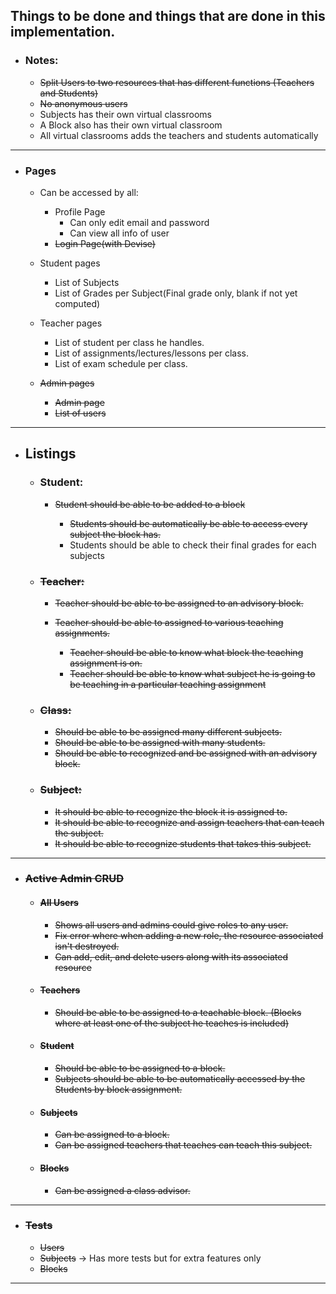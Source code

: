 ## Things to be done and things that are done in this implementation.

* ### Notes:
  * ~~Split Users to two resources that has different functions (Teachers and Students)~~
  * ~~No anonymous users~~
  * Subjects has their own virtual classrooms
  * A Block also has their own virtual classroom
  * All virtual classrooms adds the teachers and students automatically

---
* ### Pages
  
  * Can be accessed by all:
    * Profile Page
      * Can only edit email and password
      * Can view all info of user
    * ~~Login Page(with Devise)~~
  
  * Student pages
    * List of Subjects
    * List of Grades per Subject(Final grade only, blank if not yet computed)

  * Teacher pages
    * List of student per class he handles.
    * List of assignments/lectures/lessons per class.
    * List of exam schedule per class.
  
  * ~~Admin pages~~
    * ~~Admin page~~
    * ~~List of users~~
---

* ## Listings

  * ### Student:

    * ~~Student should be able to be added to a block~~

      * ~~Students should be automatically be able to access every subject the block has.~~
      * Students should be able to check their final grades for each subjects

  * ### ~~Teacher:~~
  
    * ~~Teacher should be able to be assigned to an advisory block.~~
    * ~~Teacher should be able to assigned to various teaching assignments.~~

      * ~~Teacher should be able to know what block the teaching assignment is on.~~
      * ~~Teacher should be able to know what subject he is going to be teaching in a particular teaching assignment~~
  
  * ### ~~Class:~~
    
    * ~~Should be able to be assigned many different subjects.~~
    * ~~Should be able to be assigned with many students.~~
    * ~~Should be able to recognized and be assigned with an advisory block.~~

  * ### ~~Subject:~~

    * ~~It should be able to recognize the block it is assigned to.~~
    * ~~It should be able to recognize and assign teachers that can teach the subject.~~
    * ~~It should be able to recognize students that takes this subject.~~

---

* ### ~~Active Admin CRUD~~

  * #### ~~All Users~~
    * ~~Shows all users and admins could give roles to any user.~~
    * ~~Fix error where when adding a new role, the resource associated isn't destroyed.~~
    * ~~Can add, edit, and delete users along with its associated resource~~
  
  * #### ~~Teachers~~ 
    * ~~Should be able to be assigned to a teachable block. (Blocks where at least one of the subject he teaches is included)~~

  * #### ~~Student~~
    * ~~Should be able to be assigned to a block.~~
    * ~~Subjects should be able to be automatically accessed by the Students by block assignment.~~
  
  * #### ~~Subjects~~
    * ~~Can be assigned to a block.~~
    * ~~Can be assigned teachers that teaches can teach this subject.~~

  * #### ~~Blocks~~
    * ~~Can be assigned a class advisor.~~

---

* ### ~~Tests~~
  * ~~Users~~
  * ~~Subjects~~ -> Has more tests but for extra features only
  * ~~Blocks~~

---
